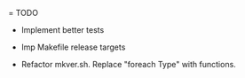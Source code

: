 = TODO

* Implement better tests

* Imp Makefile release targets

* Refactor mkver.sh. Replace "foreach Type" with functions.
